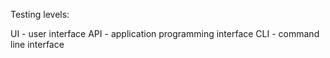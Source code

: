 Testing levels:

UI - user interface
API - application programming interface
CLI - command line interface
 